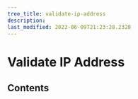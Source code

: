 ```yaml
---
tree_title: validate-ip-address
description: 
last_modified: 2022-06-09T21:23:28.2328
---
```


# Validate IP Address

## Contents

